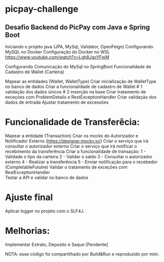 # picpay-challenge
## Desafio Backend do PicPay com Java e Spring Boot

Iniciando o projeto java (JPA, MySql, Validator, OpenFeign)
Configurando MySQL no Docker
Configuração do Docker no WSL https://www.youtube.com/watch?v=Lgh8JgcYFwM

Configurando Comunicação do MySql no SpringBoot
Funcionalidade de Cadastro de Wallet (Carteira) 

Mapear as entidades (Wallet, WalletType) 
Criar inicialização de WalletType no banco de dados
Criar a funcionalidade de cadastro de Wallet
	# 1 validação dos dados únicos
	# 2 inserção na base
Criar tratamento de exceções com ProblemDetails e RestExceptionHandler
Criar validação dos dados de entrada
Ajustar tratamento de excessões

# Funcionalidade de Transferêcia:

Mapear a entidade (Transaction) 
Criar os mocks do Autorizador e Notificador Externo (https://designer.mocky.io/) 
Criar o serviço que irá consultar o autorizador externo 
Criar o serviço que irá notificar o recebimento da transferência 
Criar a funcionalidade de transação:
	1 - Validade o tipo da carteira 
	2 - Validar o saldo 
	3 - Consultar o autorizador externo 
	4 - Realizar a transferência 
	5 - Enviar notificação para o recebedor (CompletableFututre) 
Validar o tratamento de exceções com RestExceptionHandler  
Testar a API e validar no banco de dados 

# Ajuste final
Aplicar logger no projeto com o SLF4J.
 
# Melhorias:
Implementar Extrato, Deposito e Saque [Pendente]

NOTA: esse código foi compartilhado por Build&Run e reproduzido por mim.  
